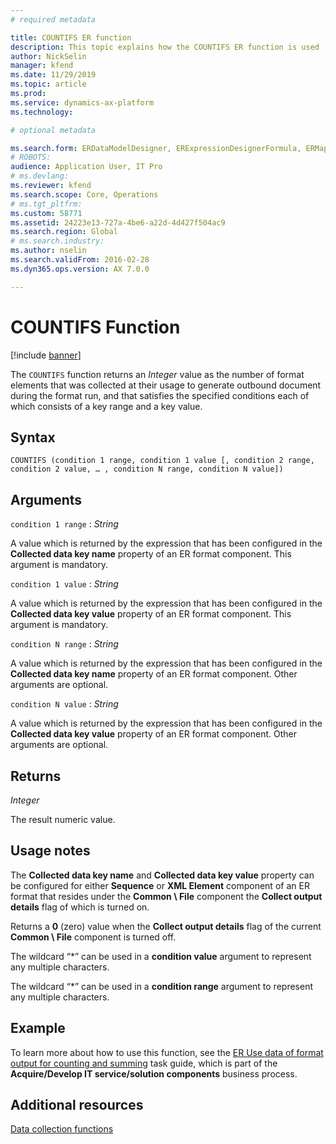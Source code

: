 ```yaml
---
# required metadata

title: COUNTIFS ER function
description: This topic explains how the COUNTIFS ER function is used
author: NickSelin
manager: kfend
ms.date: 11/29/2019
ms.topic: article
ms.prod: 
ms.service: dynamics-ax-platform
ms.technology: 

# optional metadata

ms.search.form: ERDataModelDesigner, ERExpressionDesignerFormula, ERMappedFormatDesigner, ERModelMappingDesigner
# ROBOTS: 
audience: Application User, IT Pro
# ms.devlang: 
ms.reviewer: kfend
ms.search.scope: Core, Operations
# ms.tgt_pltfrm: 
ms.custom: 58771
ms.assetid: 24223e13-727a-4be6-a22d-4d427f504ac9
ms.search.region: Global
# ms.search.industry: 
ms.author: nselin
ms.search.validFrom: 2016-02-28
ms.dyn365.ops.version: AX 7.0.0

---
```


# <a name="COUNTIFS">COUNTIFS Function</a>

[!include [banner](../includes/banner.md)]

The `COUNTIFS` function returns an *Integer* value as the number of format elements that was collected at their usage to generate outbound document during the format run, and that satisfies the specified conditions each of which consists of a key range and a key value.

## Syntax

```
COUNTIFS (condition 1 range, condition 1 value [, condition 2 range, condition 2 value, … , condition N range, condition N value])
```

## Arguments

`condition 1 range` : *String*

A value which is returned by the expression that has been configured in the **Collected data key name** property of an ER format component. This argument is mandatory.

`condition 1 value` : *String*

A value which is returned by the expression that has been configured in the **Collected data key value** property of an ER format component. This argument is mandatory.

`condition N range` : *String*

A value which is returned by the expression that has been configured in the **Collected data key name** property of an ER format component. Other arguments are optional.

`condition N value` : *String*

A value which is returned by the expression that has been configured in the **Collected data key value** property of an ER format component. Other arguments are optional.

## Returns

*Integer*

The result numeric value.

## Usage notes

The **Collected data key name** and **Collected data key value** property can be configured for either **Sequence** or **XML Element** component of an ER format that resides under the **Common \\ File** component the **Collect output
details** flag of which is turned on.

Returns a **0** (zero) value when the **Collect output details** flag of the current **Common \\ File** component is turned off.

The wildcard “\*” can be used in a **condition value** argument to represent any multiple characters.

The wildcard “\*” can be used in a **condition range** argument to represent any multiple characters.

## Example

To learn more about how to use this function, see the [ER Use data of format output for counting and summing](tasks/er-format-counting-summing-1.md) task guide, which is part of the **Acquire/Develop IT service/solution components**
business process.

## Additional resources

[Data collection functions](er-functions-category-data-collection.md)
